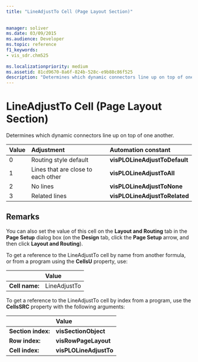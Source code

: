 ```yaml
---
title: "LineAdjustTo Cell (Page Layout Section)"
 
 
manager: soliver
ms.date: 03/09/2015
ms.audience: Developer
ms.topic: reference
f1_keywords:
- vis_sdr.chm525
 
ms.localizationpriority: medium
ms.assetid: 81cd9670-8a6f-824b-528c-e9b88c86f525
description: "Determines which dynamic connectors line up on top of one another."
---
```


# LineAdjustTo Cell (Page Layout Section)

Determines which dynamic connectors line up on top of one another.
  
|**Value**|**Adjustment**|**Automation constant**|
|:-----|:-----|:-----|
|0  <br/> |Routing style default  <br/> |**visPLOLineAdjustToDefault** <br/> |
|1  <br/> |Lines that are close to each other  <br/> |**visPLOLineAdjustToAll** <br/> |
|2  <br/> |No lines  <br/> |**visPLOLineAdjustToNone** <br/> |
|3  <br/> |Related lines  <br/> |**visPLOLineAdjustToRelated** <br/> |
   
## Remarks

You can also set the value of this cell on the **Layout and Routing** tab in the **Page Setup** dialog box (on the **Design** tab, click the **Page Setup** arrow, and then click **Layout and Routing**).
  
To get a reference to the LineAdjustTo cell by name from another formula, or from a program using the **CellsU** property, use: 
  
||Value |
|:-----|:-----|
|**Cell name:**  <br/> |LineAdjustTo  <br/> |
   
To get a reference to the LineAdjustTo cell by index from a program, use the **CellsSRC** property with the following arguments: 
  
||Value |
|:-----|:-----|
|**Section index:**  <br/> |**visSectionObject** <br/> |
|**Row index:**  <br/> |**visRowPageLayout** <br/> |
|**Cell index:**  <br/> |**visPLOLineAdjustTo** <br/> |
   


